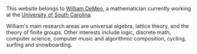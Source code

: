 This website belongs to [William DeMeo](mailto:williamdemeo@gmail.com), a
mathematician currently working at the 
[University of South Carolina](http://www.math.sc.edu).  

William's main research areas are universal algebra, lattice theory, and the
theory of finite groups.  Other interests include logic, discrete math,
computer science, computer music and algorithmic composition, cycling, surfing and
snowboarding.
